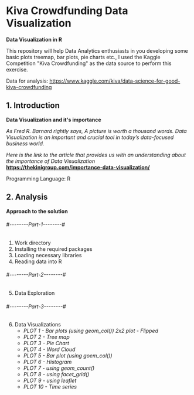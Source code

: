 # Kiva Crowdfunding Data Visualization

**Data Visualization in R**

This repository will help Data Analytics enthusiasts in you developing some basic plots treemap, bar plots, pie charts etc., I used the Kaggle Competition "Kiva Crowdfunding" as the data source to perform this exercise.

Data for analysis: https://www.kaggle.com/kiva/data-science-for-good-kiva-crowdfunding

## 1. Introduction

**Data Visualization and it's importance**

*As Fred R. Barnard rightly says, A picture is worth a thousand words. Data Visualization is an important and crucial tool in today’s data-focused business world.*

*Here is the link to the article that provides us with an understanding about the importance of Data Visualization* **https://thekinigroup.com/importance-data-visualization/**

Programming Language: R 

## 2. Analysis

**Approach to the solution**

###### #--------Part-1--------#
 1. Work directory
 2. Installing the required packages
 3. Loading necessary libraries
 4. Reading data into R


###### #--------Part-2--------#
 5. Data Exploration
 
 ###### #--------Part-3--------#
 6. Data Visualizations 
    * *PLOT 1 - Bar plots (using geom_col()) 2x2 plot - Flipped*
    * *PLOT 2 - Tree map*
    * *PLOT 3 - Pie Chart*
    * *PLOT 4 - Word Cloud*
    * *PLOT 5 - Bar plot (using goem_col())*
    * *PLOT 6 - Histogram*
    * *PLOT 7 - using geom_count()*
    * *PLOT 8 - using facet_grid()*
    * *PLOT 9 - using leaflet*
    * *PLOT 10 - Time series*
